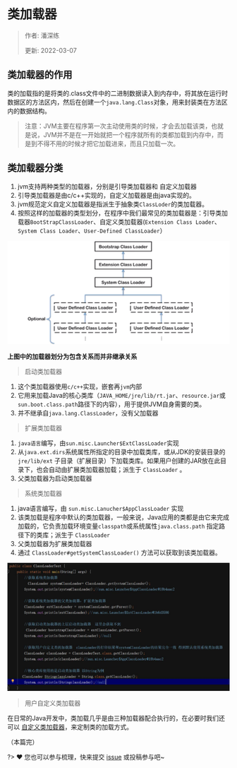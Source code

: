 # 类加载器

> 作者: 潘深练
>
> 更新: 2022-03-07

## 类加载器的作用

类的加载指的是将类的.class文件中的二进制数据读入到内存中，将其放在运行时数据区的方法区内，然后在创建一个`java.lang.Class`对象，用来封装类在方法区内的数据结构。

> 注意：JVM主要在程序第一次主动使用类的时候，才会去加载该类，也就是说，JVM并不是在一开始就把一个程序就所有的类都加载到内存中，而是到不得不用的时候才把它加载进来，而且只加载一次。

## 类加载器分类

1. jvm支持两种类型的加载器，分别是引导类加载器和 自定义加载器 
2. 引导类加载器是由c/c++实现的，自定义加载器是由java实现的。 
3. jvm规范定义自定义加载器是指派生于抽象类`ClassLoder`的类加载器。
4. 按照这样的加载器的类型划分，在程序中我们最常见的类加载器是：引导类加载器`BootStrapClassLoader`、自定义类加载器(`Extension Class Loader`、`System Class Loader`、`User-Defined ClassLoader`）

![06-class-loader-001](../_media/image/06-class-loader/06-class-loader-001.png) 

**上图中的加载器划分为包含关系而并非继承关系**

> 启动类加载器

1. 这个类加载器使用`c/c++`实现，嵌套再`jvm`内部 
2. 它用来加载Java的核心类库（`JAVA_HOME/jre/lib/rt.jar`、`resource.jar`或`sun.boot.class.path`路径下的内容），用于提供JVM自身需要的类。 
3. 并不继承自`java.lang.ClassLoader`，没有父加载器

> 扩展类加载器

1. `java语言`编写，由`sun.misc.Launcher$ExtClassLoader`实现 
2. 从`java.ext.dirs`系统属性所指定的目录中加载类库，或从JDK的安装目录的`jre/lib/ext` 子目录（扩展目录）下加载类库。如果用户创建的JAR放在此目录下，也会自动由扩展类加载器加载；派生于 `ClassLoader` 。 
3. 父类加载器为启动类加载器

> 系统类加载器

1. java语言编写，由 `sun.misc.Lanucher$AppClassLoader` 实现 
2. 该类加载是程序中默认的类加载器，一般来说，Java应用的类都是由它来完成加载的，它负责加载环境变量`classpath`或系统属性`java.class.path` 指定路径下的类库；派生于 `ClassLoader` 
3. 父类加载器为扩展类加载器 
4. 通过 `ClassLoader#getSystemClassLoader()` 方法可以获取到该类加载器。

![06-class-loader-002](../_media/image/06-class-loader/06-class-loader-002.png) 

> 用户自定义类加载器

在日常的Java开发中，类加载几乎是由三种加载器配合执行的，在必要时我们还可以 [自定义类加载器](/zh-cn/06-define-class-loader.md)，来定制类的加载方式。

（本篇完）

?> ❤️ 您也可以参与梳理，快来提交 [issue](https://github.com/senlypan/jvm-docs/issues) 或投稿参与吧~